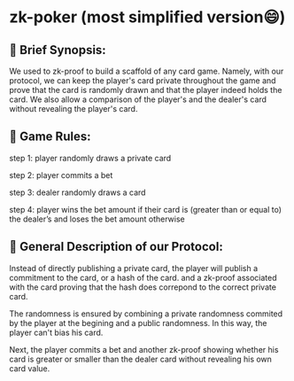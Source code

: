 # zk-poker (most simplified version:smile:)

## :game_die: Brief Synopsis:
We used to zk-proof to build a scaffold of any card game. Namely, with our protocol, we can keep the player's card private throughout the game and prove that the card is randomly drawn and that the player indeed holds the card. We also allow a comparison of the player's and the dealer's card without revealing the player's card.

## :game_die: Game Rules:
step 1: player randomly draws a private card

step 2: player commits a bet

step 3: dealer randomly draws a card

step 4: player wins the bet amount if their card is (greater than or equal to) the dealer’s and loses the bet amount otherwise

## :game_die: General Description of our Protocol:
Instead of directly publishing a private card, the player will publish a commitment to the card, or a hash of the card. and a zk-proof associated with the card proving that the hash does correpond to the correct private card.

The randomness is ensured by combining a private randomness commited by the player at the begining and a public randomness. In this way, the player can't bias his card.

Next, the player commits a bet and another zk-proof showing whether his card is greater or smaller than the dealer card without revealing his own card value.
